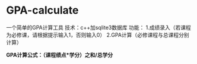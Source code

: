 # GPA-calculate
一个简单的GPA计算工具
技术：c++加sqlite3数据库
功能：
1.成绩录入（若课程为必修课，请根据提示输入1，否则输入0）
2.GPA计算（必修课程与总课程分别计算）

**GPA计算公式：（课程绩点*学分）之和/总学分**
